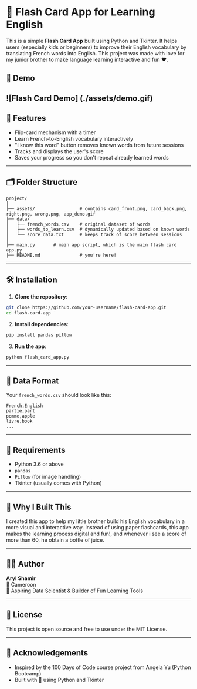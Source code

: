 
# 🧠 Flash Card App for Learning English

This is a simple **Flash Card App** built using Python and Tkinter. It helps users (especially kids or beginners) to improve their English vocabulary by translating French words into English. This project was made with love for my junior brother to make language learning interactive and fun ❤️.

## 📸 Demo

![Flash Card Demo] (./assets/demo.gif)
---

## 🚀 Features

- Flip-card mechanism with a timer  
- Learn French-to-English vocabulary interactively  
- "I know this word" button removes known words from future sessions  
- Tracks and displays the user's score  
- Saves your progress so you don't repeat already learned words  

---

## 🗂 Folder Structure

```
project/
│
├── assets/                 # contains card_front.png, card_back.png, right.png, wrong.png, app_demo.gif
├── data/
│   ├── french_words.csv    # original dataset of words
│   ├── words_to_learn.csv  # dynamically updated based on known words
│   └── score_data.txt      # keeps track of score between sessions
│
├── main.py       # main app script, which is the main flash card app.py
├── README.md               # you're here!
```

---

## 🛠 Installation

1. **Clone the repository**:

```bash
git clone https://github.com/your-username/flash-card-app.git
cd flash-card-app
```

2. **Install dependencies**:

```bash
pip install pandas pillow
```

3. **Run the app**:

```bash
python flash_card_app.py
```

---

## 📁 Data Format

Your `french_words.csv` should look like this:

```csv
French,English
partie,part
pomme,apple
livre,book
...
```

---

## 📌 Requirements

- Python 3.6 or above  
- `pandas`  
- `Pillow` (for image handling)  
- Tkinter (usually comes with Python)  

---

## 🧒 Why I Built This

I created this app to help my little brother build his English vocabulary in a more visual and interactive way. Instead of using paper flashcards, this app makes the learning process digital and fun!, and whenever i see a score of more than 60, he obtain a bottle of juice.

---

## 👨‍💻 Author

**Aryl Shamir**  
📍 Cameroon  
🎯 Aspiring Data Scientist & Builder of Fun Learning Tools  

---

## 🪪 License

This project is open source and free to use under the MIT License.

---

## 🙌 Acknowledgements

- Inspired by the 100 Days of Code course project from Angela Yu (Python Bootcamp)  
- Built with 💙 using Python and Tkinter

